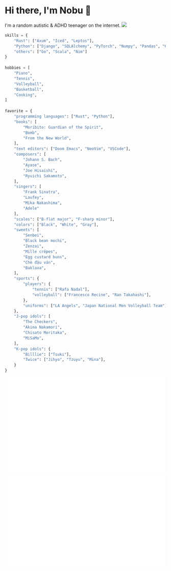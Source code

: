 # Hi there, I'm Nobu 👋

I'm a random autistic & ADHD teenager on the internet. <img src="https://user-images.githubusercontent.com/60306074/160750010-f3fe0b78-0090-4f61-be39-9a9ba9f29b3a.gif" width="45"> 
<be>

<!--
Django 5
Axum
Swift
Erlang
-->

```python
skills = {
    "Rust": ["Axum", "Iced", "Leptos"],
    "Python": ["Django", "SQLAlchemy", "PyTorch", "Numpy", "Pandas", "OpenCV"],
    "others": ["Go", "Scala", "Nim"]
}

hobbies = [
    "Piano",
    "Tennis",
    "Volleyball",
    "Basketball",
    "Cooking",
]

favorite = {
    "programming languages": ["Rust", "Python"],
    "books": [
        "Moribito: Guardian of the Spirit",
        "Bomb",
        "From the New World",
    ],
    "text editors": ["Doom Emacs", "NeoVim", "VSCode"],
    "composers": [
        "Johann S. Bach",
        "Ayase",
        "Joe Hisaishi",
        "Ryuichi Sakamoto",
    ],
    "singers": [
        "Frank Sinatra",
        "Laufey",
        "Mika Nakashima",
        "Adele"
    ],
    "scales": ["B-flat major", "F-sharp minor"],
    "colors": ["Black", "White", "Gray"],
    "sweets": [
        "Senbei",
        "Black bean mochi",
        "Zenzai",
        "Mille crêpes",
        "Egg custard buns",
        "Chè đậu ván",
        "Baklava",
    ],
    "sports": {
        "players": {
            "tennis": ["Rafa Nadal"],
            "volleyball": ["Francesco Recine", "Ran Takahashi"],
        },
        "uniforms": ["LA Angels", "Japan National Men Volleyball Team"],
    },
    "J-pop idols": [
        "The Checkers",
        "Akina Nakamori",
        "Chisato Moritaka",
        "MiSaMo",
    ],
    "K-pop idols": {
        "Billlie": ["Tsuki"],
        "Twice": ["Jihyo", "Tzuyu", "Mina"],
    }
}
```

<div align="center">

<!--
https://github.community/t/support-theme-context-for-images-in-light-vs-dark-mode/147981/84
-->
<a href="https://github.com/bichanna/github-stats#gh-dark-mode-only">
<img src="https://github.com/bichanna/github-stats/blob/master/generated/overview.svg#gh-dark-mode-only" />
<img src="https://github.com/bichanna/github-stats/blob/master/generated/languages.svg#gh-dark-mode-only" />
</a>

</div>



